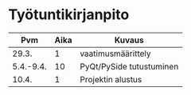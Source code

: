 # Työtuntikirjanpito

| Pvm           | Aika          | Kuvaus                    	|
| -             | -             | -                         	|
| 29.3.         | 1             | vaatimusmäärittely        	|
| 5.4.-9.4.     | 10            | PyQt/PySide tutustuminen	|
| 10.4.		| 1		| Projektin alustus		|

